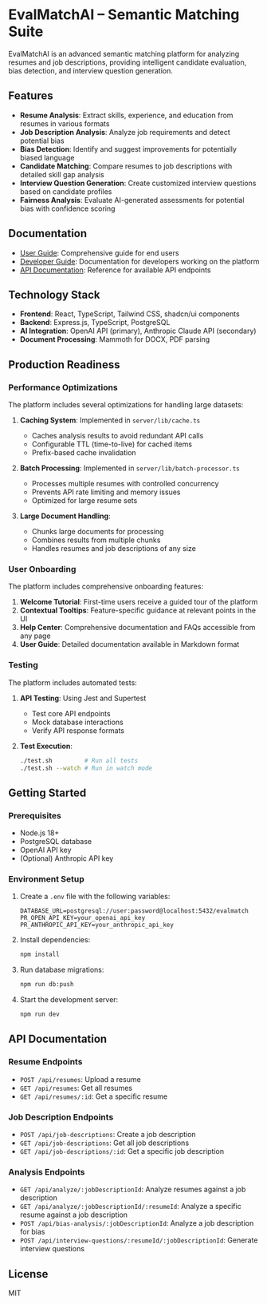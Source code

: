 # EvalMatchAI – Semantic Matching Suite

EvalMatchAI is an advanced semantic matching platform for analyzing resumes and job descriptions, providing intelligent candidate evaluation, bias detection, and interview question generation.

## Features

- **Resume Analysis**: Extract skills, experience, and education from resumes in various formats
- **Job Description Analysis**: Analyze job requirements and detect potential bias
- **Bias Detection**: Identify and suggest improvements for potentially biased language
- **Candidate Matching**: Compare resumes to job descriptions with detailed skill gap analysis
- **Interview Question Generation**: Create customized interview questions based on candidate profiles
- **Fairness Analysis**: Evaluate AI-generated assessments for potential bias with confidence scoring

## Documentation

- [User Guide](docs/user-guide.md): Comprehensive guide for end users
- [Developer Guide](docs/developer-guide.md): Documentation for developers working on the platform
- [API Documentation](#api-documentation): Reference for available API endpoints

## Technology Stack

- **Frontend**: React, TypeScript, Tailwind CSS, shadcn/ui components
- **Backend**: Express.js, TypeScript, PostgreSQL
- **AI Integration**: OpenAI API (primary), Anthropic Claude API (secondary)
- **Document Processing**: Mammoth for DOCX, PDF parsing

## Production Readiness

### Performance Optimizations

The platform includes several optimizations for handling large datasets:

1. **Caching System**: Implemented in `server/lib/cache.ts`
   - Caches analysis results to avoid redundant API calls
   - Configurable TTL (time-to-live) for cached items
   - Prefix-based cache invalidation

2. **Batch Processing**: Implemented in `server/lib/batch-processor.ts`
   - Processes multiple resumes with controlled concurrency
   - Prevents API rate limiting and memory issues
   - Optimized for large resume sets

3. **Large Document Handling**: 
   - Chunks large documents for processing
   - Combines results from multiple chunks
   - Handles resumes and job descriptions of any size

### User Onboarding

The platform includes comprehensive onboarding features:

1. **Welcome Tutorial**: First-time users receive a guided tour of the platform
2. **Contextual Tooltips**: Feature-specific guidance at relevant points in the UI
3. **Help Center**: Comprehensive documentation and FAQs accessible from any page
4. **User Guide**: Detailed documentation available in Markdown format

### Testing

The platform includes automated tests:

1. **API Testing**: Using Jest and Supertest
   - Test core API endpoints
   - Mock database interactions
   - Verify API response formats

2. **Test Execution**:
   ```bash
   ./test.sh         # Run all tests
   ./test.sh --watch # Run in watch mode
   ```

## Getting Started

### Prerequisites

- Node.js 18+
- PostgreSQL database
- OpenAI API key
- (Optional) Anthropic API key

### Environment Setup

1. Create a `.env` file with the following variables:
   ```
   DATABASE_URL=postgresql://user:password@localhost:5432/evalmatch
   PR_OPEN_API_KEY=your_openai_api_key
   PR_ANTHROPIC_API_KEY=your_anthropic_api_key
   ```

2. Install dependencies:
   ```bash
   npm install
   ```

3. Run database migrations:
   ```bash
   npm run db:push
   ```

4. Start the development server:
   ```bash
   npm run dev
   ```

## API Documentation

### Resume Endpoints

- `POST /api/resumes`: Upload a resume
- `GET /api/resumes`: Get all resumes
- `GET /api/resumes/:id`: Get a specific resume

### Job Description Endpoints

- `POST /api/job-descriptions`: Create a job description
- `GET /api/job-descriptions`: Get all job descriptions
- `GET /api/job-descriptions/:id`: Get a specific job description

### Analysis Endpoints

- `GET /api/analyze/:jobDescriptionId`: Analyze resumes against a job description
- `GET /api/analyze/:jobDescriptionId/:resumeId`: Analyze a specific resume against a job description
- `POST /api/bias-analysis/:jobDescriptionId`: Analyze a job description for bias
- `POST /api/interview-questions/:resumeId/:jobDescriptionId`: Generate interview questions

## License

MIT